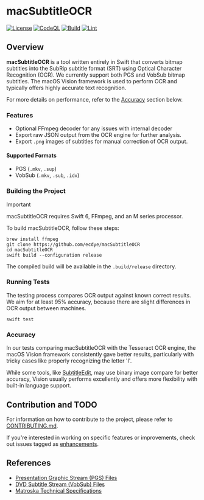 # macSubtitleOCR

[![License](https://img.shields.io/github/license/ecdye/macSubtitleOCR)](https://github.com/ecdye/macSubtitleOCR/blob/main/LICENSE.md)
[![CodeQL](https://github.com/ecdye/macSubtitleOCR/actions/workflows/codeql.yml/badge.svg)](https://github.com/ecdye/macSubtitleOCR/actions/workflows/codeql.yml)
[![Build](https://github.com/ecdye/macSubtitleOCR/actions/workflows/build.yml/badge.svg)](https://github.com/ecdye/macSubtitleOCR/actions/workflows/build.yml)
[![Lint](https://github.com/ecdye/macSubtitleOCR/actions/workflows/lint.yml/badge.svg)](https://github.com/ecdye/macSubtitleOCR/actions/workflows/lint.yml)

## Overview

**macSubtitleOCR** is a tool written entirely in Swift that converts bitmap subtitles into the SubRip subtitle format (SRT) using Optical Character Recognition (OCR).
We currently support both PGS and VobSub bitmap subtitles.
The macOS Vision framework is used to perform OCR and typically offers highly accurate text recognition.

For more details on performance, refer to the [Accuracy](#accuracy) section below.

### Features

- Optional FFmpeg decoder for any issues with internal decoder
- Export raw JSON output from the OCR engine for further analysis.
- Export `.png` images of subtitles for manual correction of OCR output.

#### Supported Formats

- PGS (`.mkv`, `.sup`)
- VobSub (`.mkv`, `.sub`, `.idx`)

### Building the Project

> [!IMPORTANT]
> macSubtitleOCR requires Swift 6, FFmpeg, and an M series processor.

To build macSubtitleOCR, follow these steps:

``` shell
brew install ffmpeg
git clone https://github.com/ecdye/macSubtitleOCR
cd macSubtitleOCR
swift build --configuration release
```

The compiled build will be available in the `.build/release` directory.

### Running Tests

The testing process compares OCR output against known correct results.
We aim for at least 95% accuracy, because there are slight differences in OCR output between machines.

``` shell
swift test
```

### Accuracy

In our tests comparing macSubtitleOCR with the Tesseract OCR engine, the macOS Vision framework consistently gave better results, particularly with tricky cases like properly recognizing the letter 'I'.

While some tools, like [SubtitleEdit](https://github.com/SubtitleEdit/subtitleedit), may use binary image compare for better accuracy, Vision usually performs excellently and offers more flexibility with built-in language support.

## Contribution and TODO

For information on how to contribute to the project, please refer to [CONTRIBUTING.md](CONTRIBUTING.md).

If you're interested in working on specific features or improvements, check out issues tagged as [enhancements](https://github.com/ecdye/macSubtitleOCR/issues?q=is%3Aissue+is%3Aopen+label%3Aenhancement).

## References

- [Presentation Graphic Stream (PGS) Files](https://blog.thescorpius.com/index.php/2017/07/15/presentation-graphic-stream-sup-files-bluray-subtitle-format/)
- [DVD Subtitle Stream (VobSub) Files](http://www.mpucoder.com/DVD/index.html)
- [Matroska Technical Specifications](https://www.matroska.org/technical/elements.html)
